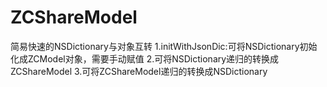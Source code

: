 # ZCShareModel
简易快速的NSDictionary与对象互转
1.initWithJsonDic:可将NSDictionary初始化成ZCModel对象，需要手动赋值
2.可将NSDictionary递归的转换成ZCShareModel
3.可将ZCShareModel递归的转换成NSDictionary
